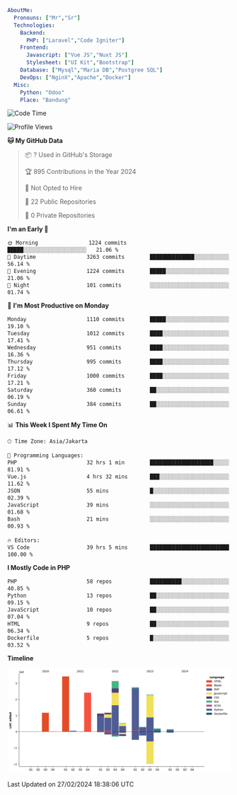 ```yaml
AboutMe:
  Pronouns: ["Mr","Sr"]
  Technologies:
    Backend:
      PHP: ["Laravel","Code Igniter"]
    Frontend:
      Javascript: ["Vue JS","Nuxt JS"]
      Stylesheet: ["UI Kit","Bootstrap"]
    Database: ["Mysql","Maria DB","Postgree SQL"]
    DevOps: ["NginX","Apache","Docker"]
  Misc:
    Python: "Odoo"
    Place: "Bandung"
```

<!--START_SECTION:waka-->
![Code Time](http://img.shields.io/badge/Code%20Time-1%2C282%20hrs%2014%20mins-blue)

![Profile Views](http://img.shields.io/badge/Profile%20Views-0-blue)

**🐱 My GitHub Data** 

> 📦 ? Used in GitHub's Storage 
 > 
> 🏆 895 Contributions in the Year 2024
 > 
> 🚫 Not Opted to Hire
 > 
> 📜 22 Public Repositories 
 > 
> 🔑 0 Private Repositories 
 > 
**I'm an Early 🐤** 

```text
🌞 Morning                1224 commits        █████░░░░░░░░░░░░░░░░░░░░   21.06 % 
🌆 Daytime                3263 commits        ██████████████░░░░░░░░░░░   56.14 % 
🌃 Evening                1224 commits        █████░░░░░░░░░░░░░░░░░░░░   21.06 % 
🌙 Night                  101 commits         ░░░░░░░░░░░░░░░░░░░░░░░░░   01.74 % 
```
📅 **I'm Most Productive on Monday** 

```text
Monday                   1110 commits        █████░░░░░░░░░░░░░░░░░░░░   19.10 % 
Tuesday                  1012 commits        ████░░░░░░░░░░░░░░░░░░░░░   17.41 % 
Wednesday                951 commits         ████░░░░░░░░░░░░░░░░░░░░░   16.36 % 
Thursday                 995 commits         ████░░░░░░░░░░░░░░░░░░░░░   17.12 % 
Friday                   1000 commits        ████░░░░░░░░░░░░░░░░░░░░░   17.21 % 
Saturday                 360 commits         ██░░░░░░░░░░░░░░░░░░░░░░░   06.19 % 
Sunday                   384 commits         ██░░░░░░░░░░░░░░░░░░░░░░░   06.61 % 
```


📊 **This Week I Spent My Time On** 

```text
🕑︎ Time Zone: Asia/Jakarta

💬 Programming Languages: 
PHP                      32 hrs 1 min        ████████████████████░░░░░   81.91 % 
Vue.js                   4 hrs 32 mins       ███░░░░░░░░░░░░░░░░░░░░░░   11.62 % 
JSON                     55 mins             █░░░░░░░░░░░░░░░░░░░░░░░░   02.39 % 
JavaScript               39 mins             ░░░░░░░░░░░░░░░░░░░░░░░░░   01.68 % 
Bash                     21 mins             ░░░░░░░░░░░░░░░░░░░░░░░░░   00.93 % 

🔥 Editors: 
VS Code                  39 hrs 5 mins       █████████████████████████   100.00 % 
```

**I Mostly Code in PHP** 

```text
PHP                      58 repos            ██████████░░░░░░░░░░░░░░░   40.85 % 
Python                   13 repos            ██░░░░░░░░░░░░░░░░░░░░░░░   09.15 % 
JavaScript               10 repos            ██░░░░░░░░░░░░░░░░░░░░░░░   07.04 % 
HTML                     9 repos             ██░░░░░░░░░░░░░░░░░░░░░░░   06.34 % 
Dockerfile               5 repos             █░░░░░░░░░░░░░░░░░░░░░░░░   03.52 % 
```



**Timeline**

![Lines of Code chart](https://raw.githubusercontent.com/vheins/vheins/main/assets/bar_graph.png)


 Last Updated on 27/02/2024 18:38:06 UTC
<!--END_SECTION:waka-->
